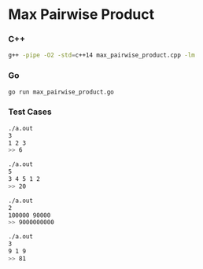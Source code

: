 # Max Pairwise Product

### C++

```bash
g++ -pipe -O2 -std=c++14 max_pairwise_product.cpp -lm
```

### Go

```bash
go run max_pairwise_product.go
```
### Test Cases

```bash
./a.out
3
1 2 3
>> 6

./a.out
5
3 4 5 1 2
>> 20

./a.out
2
100000 90000
>> 9000000000

./a.out
3
9 1 9
>> 81
```
